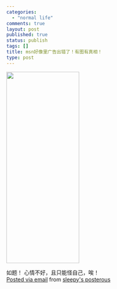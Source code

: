 ```yaml
--- 
categories: 
  - "normal life"
comments: true
layout: post
published: true
status: publish
tags: []
title: msn好像里广告出错了！有图有真相！
type: post
---
```

<a href="http://posterous.com/getfile/files.posterous.com/sleepy/pBuDMZ7MWYwGlVQUMz5nWPCjCMqOqDHXlSYfddRPjDi2GyBl317VuyTjM6Py/ScreenShot_2009-02-11_112134.png"><img src="http://posterous.com/getfile/files.posterous.com/sleepy/XNEyjoybbeADPrIYWSzbpAq5WHJTdawB5DdQij5EzQ8umrohunMF4VIDrb0q/ScreenShot_2009-02-11_112134.png.scaled.500.jpg" width="190" height="500"></a>                                 <div>    如题！<span lang="EN-US"></span>    心情不好，且只能怪自己，唉！<span lang="EN-US"></span>    </div>  <a href="http://posterous.com">Posted via email</a>   from <a href="http://sleepy.posterous.com/msn-8">sleepy's posterous</a>  
